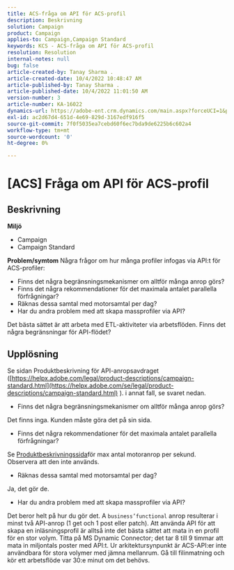 ```yaml
---
title: ACS-fråga om API för ACS-profil
description: Beskrivning
solution: Campaign
product: Campaign
applies-to: Campaign,Campaign Standard
keywords: KCS - ACS-fråga om API för ACS-profil
resolution: Resolution
internal-notes: null
bug: false
article-created-by: Tanay Sharma .
article-created-date: 10/4/2022 10:48:47 AM
article-published-by: Tanay Sharma .
article-published-date: 10/4/2022 11:01:50 AM
version-number: 3
article-number: KA-16022
dynamics-url: https://adobe-ent.crm.dynamics.com/main.aspx?forceUCI=1&pagetype=entityrecord&etn=knowledgearticle&id=c2ea181f-d243-ed11-bba2-0022480868ff
exl-id: ac2d67d4-651d-4e69-829d-3167edf916f5
source-git-commit: 7f0f5035ea7cebd60f6ec7bda9de6225b6c602a4
workflow-type: tm+mt
source-wordcount: '0'
ht-degree: 0%

---
```


# [ACS] Fråga om API för ACS-profil

## Beskrivning

<b>Miljö</b>
- Campaign
- Campaign Standard



<b>Problem/symtom</b>
Några frågor om hur många profiler infogas via API:t för ACS-profiler:

- Finns det några begränsningsmekanismer om alltför många anrop görs?
- Finns det några rekommendationer för det maximala antalet parallella förfrågningar?
- Räknas dessa samtal med motorsamtal per dag?
- Har du andra problem med att skapa massprofiler via API?


Det bästa sättet är att arbeta med ETL-aktiviteter via arbetsflöden. Finns det några begränsningar för API-flödet?


## Upplösning


Se sidan Produktbeskrivning för API-anropsavdraget ([https://helpx.adobe.com/legal/product-descriptions/campaign-standard.html](https://helpx.adobe.com/se/legal/product-descriptions/campaign-standard.html) ). i annat fall, se svaret nedan.



- Finns det några begränsningsmekanismer om alltför många anrop görs?


Det finns inga. Kunden måste göra det på sin sida.

- Finns det några rekommendationer för det maximala antalet parallella förfrågningar?


Se [Produktbeskrivningssida](https://helpx.adobe.com/se/legal/product-descriptions/campaign-standard.html#)för max antal motoranrop per sekund. Observera att den inte används.

- Räknas dessa samtal med motorsamtal per dag?


Ja, det gör de.

- Har du andra problem med att skapa massprofiler via API?


Det beror helt på hur du gör det. A `business’functional` anrop resulterar i minst två API-anrop (1 get och 1 post eller patch). Att använda API för att skapa en inläsningsprofil är alltså inte det bästa sättet att mata in en profil för en stor volym. Titta på MS Dynamic Connector; det tar 8 till 9 timmar att mata in miljontals poster med API:t. Ur arkitektursynpunkt är ACS-API:er inte användbara för stora volymer med jämna mellanrum. Gå till filinmatning och kör ett arbetsflöde var 30:e minut om det behövs.
